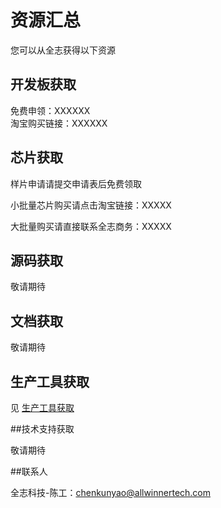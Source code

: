 # 资源汇总

您可以从全志获得以下资源

## 开发板获取

免费申领：XXXXXX  
淘宝购买链接：XXXXXX    


## 芯片获取

样片申请请提交申请表后免费领取 

小批量芯片购买请点击淘宝链接：XXXXX    

大批量购买请直接联系全志商务：XXXXX    

## 源码获取

敬请期待

## 文档获取

敬请期待

## 生产工具获取

见 [生产工具获取](https://r329.docs.allwinnertech.com/zh_CN/latest/getsource/gettools/)



##技术支持获取

敬请期待

##联系人

全志科技-陈工：chenkunyao@allwinnertech.com

